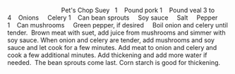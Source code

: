                               
Pet's Chop Suey
 
1    Pound pork
1    Pound veal
3 to 4    Onions
    Celery
1    Can bean sprouts
    Soy sauce
    Salt
    Pepper
1    Can mushrooms
    Green pepper, if desired
 
 
Boil onion and celery until tender.  Brown meat with suet, add juice from mushrooms and simmer with soy sauce.
When onion and celery are tender, add mushrooms and soy sauce and let cook for a few minutes.
Add meat to onion and celery and cook a few additional minutes. 
Add thickening and add more water if needed.  The bean sprouts come last. 
Corn starch is good for thickening.
 
